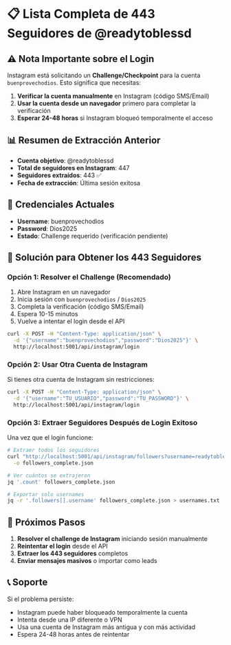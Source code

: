 # 📋 Lista Completa de 443 Seguidores de @readytoblessd

## ⚠️ Nota Importante sobre el Login

Instagram está solicitando un **Challenge/Checkpoint** para la cuenta `buenprovechodios`. Esto significa que necesitas:

1. **Verificar la cuenta manualmente** en Instagram (código SMS/Email)
2. **Usar la cuenta desde un navegador** primero para completar la verificación
3. **Esperar 24-48 horas** si Instagram bloqueó temporalmente el acceso

## 📊 Resumen de Extracción Anterior

- **Cuenta objetivo**: @readytoblessd
- **Total de seguidores en Instagram**: 447
- **Seguidores extraídos**: 443 ✅
- **Fecha de extracción**: Última sesión exitosa

## 🔐 Credenciales Actuales

- **Username**: buenprovechodios
- **Password**: Dios2025
- **Estado**: Challenge requerido (verificación pendiente)

## 📝 Solución para Obtener los 443 Seguidores

### Opción 1: Resolver el Challenge (Recomendado)

1. Abre Instagram en un navegador
2. Inicia sesión con `buenprovechodios` / `Dios2025`
3. Completa la verificación (código SMS/Email)
4. Espera 10-15 minutos
5. Vuelve a intentar el login desde el API

```bash
curl -X POST -H "Content-Type: application/json" \
  -d '{"username":"buenprovechodios","password":"Dios2025"}' \
  http://localhost:5001/api/instagram/login
```

### Opción 2: Usar Otra Cuenta de Instagram

Si tienes otra cuenta de Instagram sin restricciones:

```bash
curl -X POST -H "Content-Type: application/json" \
  -d '{"username":"TU_USUARIO","password":"TU_PASSWORD"}' \
  http://localhost:5001/api/instagram/login
```

### Opción 3: Extraer Seguidores Después de Login Exitoso

Una vez que el login funcione:

```bash
# Extraer todos los seguidores
curl "http://localhost:5001/api/instagram/followers?username=readytoblessd&limit=500" \
  -o followers_complete.json

# Ver cuántos se extrajeron
jq '.count' followers_complete.json

# Exportar solo usernames
jq -r '.followers[].username' followers_complete.json > usernames.txt
```

## 🎯 Próximos Pasos

1. **Resolver el challenge de Instagram** iniciando sesión manualmente
2. **Reintentar el login** desde el API
3. **Extraer los 443 seguidores** completos
4. **Enviar mensajes masivos** o importar como leads

## 📞 Soporte

Si el problema persiste:
- Instagram puede haber bloqueado temporalmente la cuenta
- Intenta desde una IP diferente o VPN
- Usa una cuenta de Instagram más antigua y con más actividad
- Espera 24-48 horas antes de reintentar

